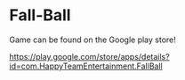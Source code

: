 # Fall-Ball

Game can be found on the Google play store! 

https://play.google.com/store/apps/details?id=com.HappyTeamEntertainment.FallBall
